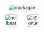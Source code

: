 <p align="center"><img align="center" src="https://github-readme-stats.vercel.app/api?username=onurkagan&show_icons=false&hide_border=true&theme=graywhite" alt="onurkagan" /></p>
<p align="center"><a href="https://twitter.com/nullbeatz" target="blank"><img align="center" src="https://cdn.jsdelivr.net/npm/simple-icons@3.0.1/icons/twitter.svg" alt="nullbeatz" height="40" width="40" /></a>&nbsp;&nbsp;&nbsp;&nbsp;&nbsp;&nbsp;&nbsp;&nbsp;<a href="https://medium.com/@onurkaganaldemir" target="blank"><img align="center" src="https://cdn.jsdelivr.net/npm/simple-icons@3.0.1/icons/medium.svg" alt="@onurkaganaldemir" height="40" width="40" /></a></p>

